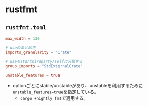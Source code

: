 # rustfmt

## `rustfmt.toml`

```toml
max_width = 130

# useのまとめ方
imports_granularity = "Crate"

# useをstd/thirdparty/selfに分類する
group_imports = "StdExternalCrate"

unstable_features = true
```

* optionごとにstable/unstableがあり、unstableを利用するために`unstable_features=true`を指定している。
  * `cargo +nightly fmt`で適用する。
